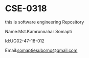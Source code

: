 # CSE-0318
this is software engineering Repository

Name:Mst.Kamrunnahar Somapti

Id:UG02-47-18-012

Email:somaptiesuborno@gmail.com
